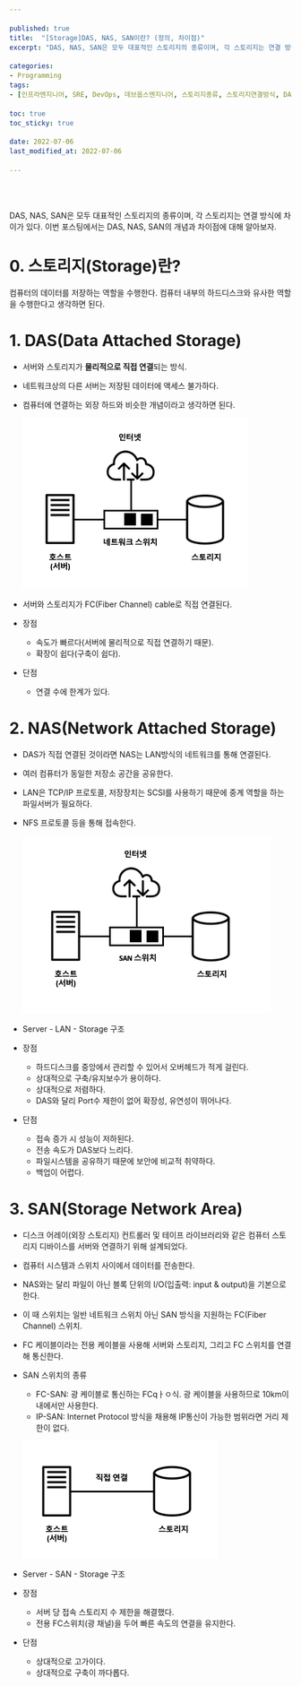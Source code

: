 ```yaml
---

published: true
title:  "[Storage]DAS, NAS, SAN이란? (정의, 차이점)"
excerpt: "DAS, NAS, SAN은 모두 대표적인 스토리지의 종류이며, 각 스토리지는 연결 방식에 차이가 있다"

categories:
- Programming
tags:
- [인프라엔지니어, SRE, DevOps, 데브옵스엔지니어, 스토리지종류, 스토리지연결방식, DAS, NAS, SAN]

toc: true
toc_sticky: true

date: 2022-07-06
last_modified_at: 2022-07-06

---
```


<br/><br/>

DAS, NAS, SAN은 모두 대표적인 스토리지의 종류이며, 각 스토리지는 연결 방식에 차이가 있다. 이번 포스팅에서는 DAS, NAS, SAN의 개념과 차이점에 대해 알아보자.

# 0. 스토리지(Storage)란?

컴퓨터의 데이터를 저장하는 역할을 수행한다. 컴퓨터 내부의 하드디스크와 유사한 역할을 수행한다고 생각하면 된다.

# 1. DAS(Data Attached Storage)

- 서버와 스토리지가 **물리적으로 직접 연결**되는 방식.
- 네트워크상의 다른 서버는 저장된 데이터에 액세스 불가하다.
- 컴퓨터에 연결하는 외장 하드와 비슷한 개념이라고 생각하면 된다.
    
    ![2022-07-06-Storage-DAS-NAS-SAN1](/assets/images/2022-07-06-Storage-DAS-NAS-SAN/2022-07-06-Storage-DAS-NAS-SAN1.png)
    

- 서버와 스토리지가 FC(Fiber Channel) cable로 직접 연결된다.

- 장점
    - 속도가 빠르다(서버에 물리적으로 직접 연결하기 때문).
    - 확장이 쉽다(구축이 쉽다).
- 단점
    - 연결 수에 한계가 있다.

# 2. NAS(Network Attached Storage)

- DAS가 직접 연결된 것이라면 NAS는 LAN방식의 네트워크를 통해 연결된다.
- 여러 컴퓨터가 동일한 저장소 공간을 공유한다.
- LAN은 TCP/IP 프로토콜, 저장장치는 SCSI를 사용하기 때문에 중계 역할을 하는 파일서버가 필요하다.
- NFS 프로토콜 등을 통해 접속한다.
    
    ![2022-07-06-Storage-DAS-NAS-SAN1](/assets/images/2022-07-06-Storage-DAS-NAS-SAN/2022-07-06-Storage-DAS-NAS-SAN2.png)
    

- Server - LAN - Storage 구조

- 장점
    - 하드디스크를 중앙에서 관리할 수 있어서 오버헤드가 적게 걸린다.
    - 상대적으로 구축/유지보수가 용이하다.
    - 상대적으로 저렴하다.
    - DAS와 달리 Port수 제한이 없어 확장성, 유연성이 뛰어나다.
- 단점
    - 접속 증가 시 성능이 저하된다.
    - 전송 속도가 DAS보다 느리다.
    - 파일시스템을 공유하기 때문에 보안에 비교적 취약하다.
    - 백업이 어렵다.
    

# 3. SAN(Storage Network Area)

- 디스크 어레이(외장 스토리지) 컨트롤러 및 테이프 라이브러리와 같은 컴퓨터 스토리지 디바이스를 서버와 연결하기 위해 설계되었다.
- 컴퓨터 시스템과 스위치 사이에서 데이터를 전송한다.
- NAS와는 달리 파일이 아닌 블록 단위의 I/O(입출력: input & output)을 기본으로 한다.
- 이 때 스위치는 일반 네트워크 스위치 아닌 SAN 방식을 지원하는 FC(Fiber Channel) 스위치.
- FC 케이블이라는 전용 케이블을 사용해 서버와 스토리지, 그리고 FC 스위치를 연결해 통신한다.
- SAN 스위치의 종류
    - FC-SAN: 광 케이블로 통신하는 FCqㅏㅇ식. 광 케이블을 사용하므로 10km이내에서만 사용한다.
    - IP-SAN: Internet Protocol 방식을 채용해 IP통신이 가능한 범위라면 거리 제한이 없다.
    
    ![2022-07-06-Storage-DAS-NAS-SAN3](/assets/images/2022-07-06-Storage-DAS-NAS-SAN/2022-07-06-Storage-DAS-NAS-SAN3.png)
    

- Server - SAN - Storage 구조

- 장점
    - 서버 당 접속 스토리지 수 제한을 해결했다.
    - 전용 FC스위치(광 채널)을 두어 빠른 속도의 연결을 유지한다.
    
- 단점
    - 상대적으로 고가이다.
    - 상대적으로 구축이 까다롭다.

<br/><br/>
